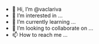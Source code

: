 - 👋 Hi, I’m @vaclariva
- 👀 I’m interested in ...
- 🌱 I’m currently learning ...
- 💞️ I’m looking to collaborate on ...
- 📫 How to reach me ...

<!---
vaclariva/vaclariva is a ✨ special ✨ repository because its `README.md` (this file) appears on your GitHub profile.
You can click the Preview link to take a look at your changes.
--->
